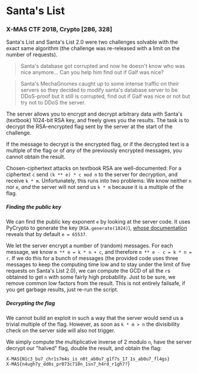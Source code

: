 # Santa's List

### X-MAS CTF 2018, Crypto [286, 328]

Santa's List and Santa's List 2.0 were two challenges solvable with the exact same algorithm (the challenge was re-released with a limit on the number of requests).

> Santa's database got corrupted and now he doesn't know who was nice anymore... Can you help him find out if Galf was nice?

> Santa's MechaGnomes caught up to some intense traffic on their servers so they decided to modify santa's database server to be DDoS-proof but it still is corrupted, find out if Galf was nice or not but try not to DDoS the server.

The server allows you to encrypt and decrypt arbitrary data with Santa's (textbook) 1024-bit RSA key, and freely gives you the results. The task is to decrypt the RSA-encrypted flag sent by the server at the start of the challenge.

If the message to decrypt is the encrypted flag, or if the decrypted text is a multiple of the flag or of _any_ of the previously encrypted messages, you cannot obtain the result.

Chosen-ciphertext attacks on textbook RSA are well-documented: For a ciphertext `c` send `(k ** e) * c mod n` to the server for decryption, and receive `k * m`. Unfortunately, this runs into two problems: We know neither `n` nor `e`, _and_ the server will not send us `k * m` because it is a multiple of the flag.

##### Finding the public key

We can find the public key exponent `e` by looking at the server code. It uses PyCrypto to generate the key (`RSA.generate(1024)`), [whose documentation](https://www.dlitz.net/software/pycrypto/api/current/Crypto.PublicKey.RSA-module.html#generate) reveals that by default `e = 65537`.

We let the server encrypt a number of (random) messages. For each message, we know `m ** e = k * n + c`, and therefore `m ** e - c = k * n = r`. If we do this for a bunch of messages (the provided code uses three messages to keep the computing time low and to stay under the limit of five requests on Santa's List 2.0), we can compute the GCD of all the `r`s obtained to get `n` with some fairly high probability. Just to be sure, we remove common low factors from the result. This is not entirely failsafe, if you get garbage results, just re-run the script.

##### Decrypting the flag

We cannot build an exploit in such a way that the server would send us a trivial multiple of the flag. However, as soon as `k * m > n` the divisibility check on the server side will also not trigger.

We simply compute the multiplicative inverse of 2 modulo `n`, have the server decrypt our "halved" flag, double the result, and obtain the flag:

    X-MAS{N1c3_bu7_chr1s7m4s_is_n0t_ab0u7_g1f7s_17_1s_ab0u7_fl4gs}
    X-MAS{n4ugh7y_dd0s_pr073c710n_1sn7_h4rd_r1gh7?}


